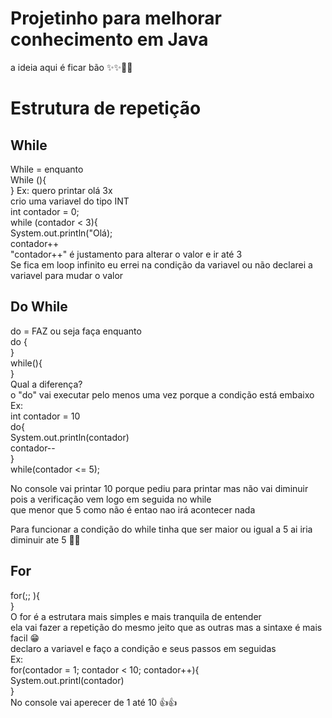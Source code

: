 # Projetinho para melhorar conhecimento em Java

  a ideia aqui é ficar bão
   ✨✨🚀🚀
   
# Estrutura de repetição
  <h2> While </h2>
    While = enquanto <br>
    While (<Condição>){<br>
    }
    Ex: quero printar olá  3x<br>
    crio uma variavel do tipo INT <br>
    int contador = 0;<br>
    while (contador < 3){<br>
    System.out.println("Olá);<br>
    contador++<br>
    "contador++" é justamento para alterar o valor e ir até 3<br>
    Se fica em loop infinito eu errei na condição da variavel ou não declarei a variavel para mudar o valor
  <h2> Do While </h2>
    do = FAZ ou seja faça enquanto <br>
    do { <br>
    }<br>
    while(){<br>
    }<br>
    Qual a diferença? <br>
    o "do" vai executar pelo menos uma vez porque a condição está embaixo<br>
    Ex:<br>
     int contador = 10 <br>
    do{<br>
     System.out.println(contador)<br>
     contador--<br>
    }<br>
    while(contador <= 5);<br>
   
   No console vai printar 10 porque pediu para printar mas não vai diminuir pois a verificação vem logo em seguida no while<br>
   que menor que 5 como não é entao nao irá acontecer nada<br>
   
   Para funcionar a condição do while tinha que ser maior ou igual a 5 ai iria diminuir ate 5 🤩🤩 
  <h2> For </h2>
  for(<Valor inicial>;<Condição>; <Passo>){<br>
  }<br>
  O for é a estrutara mais simples e mais tranquila de entender<br>
  ela vai fazer a repetição do mesmo jeito que as outras mas a sintaxe é mais facil 😁<br>
  declaro a variavel e faço a condição e seus passos em seguidas<br>
  Ex: <br>
  for(contador = 1; contador < 10; contador++){<br>
    System.out.printl(contador)<br>
  }<br>
  No console vai aperecer de 1 até 10 👍👍
